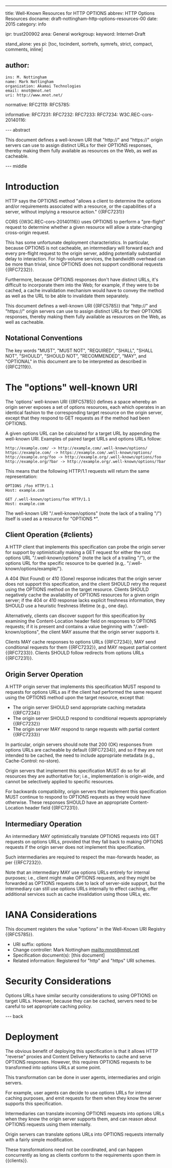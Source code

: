 ---
title: Well-Known Resources for HTTP OPTIONS
abbrev: HTTP Options Resources
docname: draft-nottingham-http-options-resources-00
date: 2015
category: info

ipr: trust200902
area: General
workgroup:
keyword: Internet-Draft

stand_alone: yes
pi: [toc, tocindent, sortrefs, symrefs, strict, compact, comments, inline]

author:
 -
    ins: M. Nottingham
    name: Mark Nottingham
    organization: Akamai Technologies
    email: mnot@mnot.net
    uri: http://www.mnot.net/

normative:
  RFC2119:
  RFC5785:

informative:
  RFC7231:
  RFC7232:
  RFC7233:
  RFC7234:
  W3C.REC-cors-20140116:

--- abstract

This document defines a well-known URI that "http://" and "https://" origin servers can use to
assign distinct URLs for their OPTIONS responses, thereby making them fully available as resources
on the Web, as well as cacheable.

--- middle

# Introduction

HTTP says the OPTIONS method "allows a client to determine the options and/or requirements
associated with a resource, or the capabilities of a server, without implying a resource action."
{{RFC7231}}

CORS {{W3C.REC-cors-20140116}} uses OPTIONS to perform a "pre-flight" request to determine whether
a given resource will allow a state-changing cross-origin request.

This has some unfortunate deployment characteristics. In particular, because OPTIONS is not
cacheable, an intermediary will forward each and every pre-flight request to the origin server,
adding potentially substantial delay to interaction. For high-volume services, the bandwidth
overhead can be more than trivial, since OPTIONS does not support conditional requests {{RFC7232}}.

Furthermore, because OPTIONS responses don't have distinct URLs, it's difficult to incorporate them
into the Web; for example, if they were to be cached, a cache invalidation mechanism would have to
convey the method as well as the URL to be able to invalidate them separately.

This document defines a well-known URI {{RFC5785}} that "http://" and "https://" origin servers can
use to assign distinct URLs for their OPTIONS responses, thereby making them fully available as
resources on the Web, as well as cacheable.

## Notational Conventions

The key words "MUST", "MUST NOT", "REQUIRED", "SHALL", "SHALL NOT", "SHOULD", "SHOULD NOT",
"RECOMMENDED", "MAY", and "OPTIONAL" in this document are to be interpreted as described in
{{RFC2119}}.


# The "options" well-known URI

The 'options' well-known URI {{RFC5785}} defines a space whereby an origin server exposes a set of
options resources, each which operates in an identical fashion to the corresponding target resource
on the origin server, except that they respond to GET requests as if the method had been OPTIONS.

A given options URL can be calculated for a target URL by appending the well-known URI. Examples of
paired target URLs and options URLs follow:

~~~~
http://example.com/ -> http://example.com/.well-known/options/
https://example.com/ -> https://example.com/.well-known/options/
http://example.org/foo -> http://example.org/.well-known/options/foo
http://example.org/?bar -> http://example.org/.well-known/options/?bar
~~~~

This means that the following HTTP/1.1 requests will return the same representation:

~~~~
OPTIONS /foo HTTP/1.1
Host: example.com

GET /.well-known/options/foo HTTP/1.1
Host: example.com
~~~~

The well-known URI "/.well-known/options" (note the lack of a trailing "/") itself is used as a
resource for "OPTIONS *".

## Client Operation {#clients}

A HTTP client that implements this specification can probe the origin server for support by
optimistically making a GET request for either the root options URL "/.well-known/options" (note
the lack of a trailing "/"), or the options URL for the specific resource to be queried (e.g,.
"/.well-known/options/example/").

A 404 (Not Found) or 410 (Gone) response indicates that the origin server does not support this
specification, and the client SHOULD retry the request using the OPTIONS method on the target
resource. Clients SHOULD negatively cache the availability of OPTIONS resources for a given origin
server; if the 404 or 410 response lacks explicit freshness information, they SHOULD use a
heuristic freshness lifetime (e.g., one day).

Alternatively, clients can discover support for this specification by examining the
Content-Location header field on responses to OPTIONS requests; if it is present and contains a
value beginning with "/.well-known/options", the client MAY assume that the origin server supports
it.

Clients MAY cache responses to options URLs {{RFC7234}}, MAY send conditional requests for them
{{RFC7232}}, and MAY request partial content {{RFC7233}}. Clients SHOULD follow redirects from
options URLs {{RFC7231}}.


## Origin Server Operation

A HTTP origin server that implements this specification MUST respond to requests for options URLs
as if the client had performed the same request using the OPTIONS method upon the target resource,
except that:

* The origin server SHOULD send appropriate caching metadata {{RFC7234}}
* The origin server SHOULD respond to conditional requests appropriately {{RFC7232}}
* The origin server MAY respond to range requests with partial content {{RFC7233}}

In particular, origin servers should note that 200 (OK) responses from options URLs are cacheable
by default {{RFC7234}}, and so if they are not intended to be cached, the need to include
appropriate metadata (e.g., Cache-Control: no-store).

Origin servers that implement this specification MUST do so for all resources they are
authoritative for; i.e., implementation is origin-wide, and cannot be selectively applied to
specific resources.

For backwards compatibility, origin servers that implement this specification MUST continue to
respond to OPTIONS requests as they would have otherwise. These responses SHOULD have an
appropriate Content-Location header field {{RFC7231}}.


## Intermediary Operation

An intermediary MAY optimistically translate OPTIONS requests into GET requests on options URLs,
provided that they fall back to making OPTIONS requests if the origin server does not implement
this specification.

Such intermediaries are required to respect the max-forwards header, as per {{RFC7232}}.

Note that an intermediary MAY use options URLs entirely for internal purposes; i.e., client might
make OPTIONS requests, and they might be forwarded as OPTIONS requests due to lack of server-side
support, but the intermediary can still use options URLs internally to effect caching, offer
additional services such as cache invalidation using those URLs, etc.

# IANA Considerations

This document registers the value "options" in the Well-Known URI Registry {{RFC5785}}.

* URI suffix: options
* Change controller: Mark Nottingham <mailto:mnot@mnot.net>
* Specification document(s): [this document]
* Related information: Registered for "http" and "https" URI schemes.


# Security Considerations

Options URLs have similar security considerations to using OPTIONS on target URLs. However, because
they can be cached, servers need to be careful to set appropriate caching policy.


--- back

# Deployment

The obvious benefit of deploying this specification is that it allows HTTP "reverse" proxies and
Content Delivery Networks to cache and serve OPTIONS responses. However, this requires OPTIONS
requests to be transformed into options URLs at some point.

This transformation can be done in user agents, intermediaries and origin servers.

For example, user agents can decide to use options URLs for internal caching purposes, and emit
requests for them when they know the server supports this specification.

Intermediaries can translate incoming OPTIONS requests into options URLs when they know the origin
server supports them, and can reason about OPTIONS requests using them internally.

Origin servers can translate options URLs into OPTIONS requests internally with a fairly simple
modification.

These transformations need not be coordinated, and can happen concurrently as long as clients
conform to the requirements upon them in {{clients}}.
